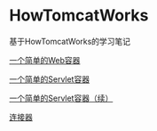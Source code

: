 # HowTomcatWorks
基于HowTomcatWorks的学习笔记

[一个简单的Web容器](doc/HowTomcatWorks学习笔记--一个简单的Web容器.html)

[一个简单的Servlet容器](/doc/HowTomcatWorks学习笔记--一个简单的Servlet容器.html)

[一个简单的Servlet容器（续）](/doc/HowTomcatWorks学习笔记--一个简单的Servlet容器（续）.html)

[连接器](/doc/HowTomcatWorks学习笔记--一连接器.html)
